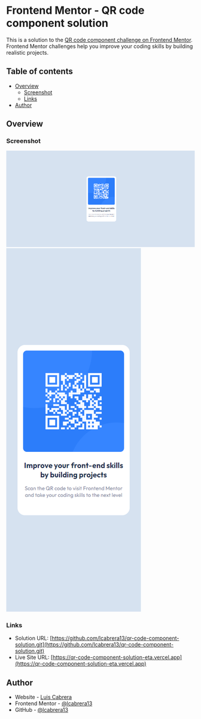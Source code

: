 # Frontend Mentor - QR code component solution

This is a solution to the [QR code component challenge on Frontend Mentor](https://www.frontendmentor.io/challenges/qr-code-component-iux_sIO_H). Frontend Mentor challenges help you improve your coding skills by building realistic projects. 

## Table of contents

- [Overview](#overview)
  - [Screenshot](#screenshot)
  - [Links](#links)
- [Author](#author)

## Overview

### Screenshot

![Desktop](./screenshot/desktop.png)
![Mobile](./screenshot/mobile.png)

### Links

- Solution URL: [https://github.com/lcabrera13/qr-code-component-solution.git](https://github.com/lcabrera13/qr-code-component-solution.git)
- Live Site URL: [https://qr-code-component-solution-eta.vercel.app](https://qr-code-component-solution-eta.vercel.app)

## Author

- Website - [Luis Cabrera](https://lcabrera13.github.io/)
- Frontend Mentor - [@lcabrera13](https://www.frontendmentor.io/profile/lcabrera13)
- GitHub - [@lcabrera13](https://github.com/lcabrera13)
